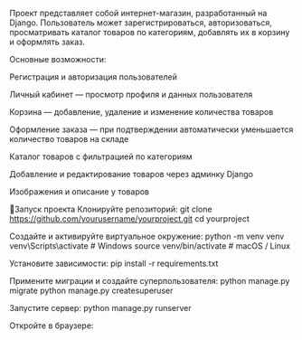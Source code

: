 Проект представляет собой интернет-магазин, разработанный на Django.
Пользователь может зарегистрироваться, авторизоваться, просматривать каталог товаров по категориям, добавлять их в корзину и оформлять заказ.

Основные возможности:

Регистрация и авторизация пользователей

Личный кабинет — просмотр профиля и данных пользователя

Корзина — добавление, удаление и изменение количества товаров

Оформление заказа — при подтверждении автоматически уменьшается количество товаров на складе

Каталог товаров с фильтрацией по категориям

Добавление и редактирование товаров через админку Django

Изображения и описание у товаров

🚀Запуск проекта
Клонируйте репозиторий:
git clone https://github.com/yourusername/yourproject.git
cd yourproject

Создайте и активируйте виртуальное окружение:
python -m venv venv
venv\Scripts\activate     # Windows
source venv/bin/activate  # macOS / Linux

Установите зависимости:
pip install -r requirements.txt

Примените миграции и создайте суперпользователя:
python manage.py migrate
python manage.py createsuperuser

Запустите сервер:
python manage.py runserver

Откройте в браузере:
